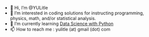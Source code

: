 - 👋 Hi, I’m @YULitle
- 👀 I’m interested in coding solutions for instructing programming, physics, math, and/or statistical analysis.
- 🌱 I’m currently learning [Data Science with Python](https://www.coursera.org/professional-certificates/ibm-data-science)
- 📫 How to reach me : yulitle (at) gmail (dot) com
